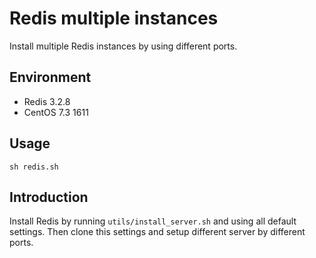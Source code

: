 # Redis multiple instances

Install multiple Redis instances by using different ports.

## Environment

- Redis 3.2.8
- CentOS 7.3 1611

## Usage

```
sh redis.sh
```

## Introduction

Install Redis by running `utils/install_server.sh` and using all default settings. Then clone this settings and setup different server by different ports.

